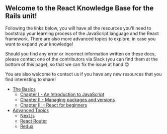 ## Welcome to the React Knowledge Base for the Rails unit!

Following the links below, you will have all the resources you'll need to bootstrap your learning process of the JavaScript language and the React framework. There are also more advanced topics to explore, in case you want to expand your knowledge!

Should you find any error or incorrect information written on these docs, please contact one of the contributors via Slack (you can find them at the bottom of this page), so that we can fix the issue at hand 😊

You are also welcome to contact us if you have any new resources that you find interesting to share!

- [The Basics](../01_The_Basics/chapter_I)
    - [Chapter I - An Introduction to JavaScript](../01_The_Basics/chapter_I)
    - [Chapter II - Managing packages and versions](../01_The_Basics/chapter_II)
    - [Chapter III - React for beginners](../01_The_Basics/chapter_III)
- [Advanced Topics](../02_Advanced_Topics/redux)
    - [Next.js](../02_Advanced_Topics/next_js)
    - [React Router](../02_Advanced_Topics/react_router)
    - [Redux](../02_Advanced_Topics/redux)
